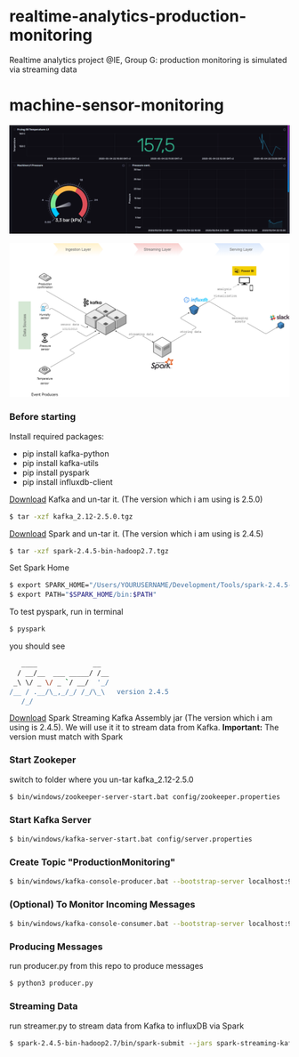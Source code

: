 # realtime-analytics-production-monitoring
Realtime analytics project @IE, Group G: production monitoring is simulated via streaming data

# machine-sensor-monitoring

![Data Streaming Diagram](https://github.com/arifcanaksoy/realtime-analytics-production-monitoring/blob/master/influx_dash.png "Production Monitoring Dashboard")

![InfluxDB Dashboard](https://github.com/arifcanaksoy/realtime-analytics-production-monitoring/blob/master/data-arcihtecture.png "InfluxDB Dashboard")


### Before starting
Install required packages:
  - pip install kafka-python
  - pip install kafka-utils
  - pip install pyspark
  - pip install influxdb-client
 
[Download](https://kafka.apache.org/downloads.html) Kafka and un-tar it. (The version which i am using is 2.5.0)
```sh
$ tar -xzf kafka_2.12-2.5.0.tgz
```

[Download](https://spark.apache.org/downloads.html) Spark and un-tar it. (The version which i am using is 2.4.5)
```sh
$ tar -xzf spark-2.4.5-bin-hadoop2.7.tgz
```

Set Spark Home
```sh
$ export SPARK_HOME="/Users/YOURUSERNAME/Development/Tools/spark-2.4.5-bin-hadoop2.7"
$ export PATH="$SPARK_HOME/bin:$PATH"
```

To test pyspark, run in terminal
```sh
$ pyspark
```
you should see
```sh
   ____              __
  / __/__  ___ _____/ /__
 _\ \/ _ \/ _ `/ __/  '_/
/__ / .__/\_,_/_/ /_/\_\   version 2.4.5
   /_/
```
[Download](https://mvnrepository.com/artifact/org.apache.spark/spark-streaming-kafka-0-8-assembly_2.11) Spark Streaming Kafka Assembly jar (The version which i am using is 2.4.5). We will use it it to stream data from Kafka.
**Important:** The version must match with Spark


### Start Zookeper
switch to folder where you un-tar kafka_2.12-2.5.0 
```sh
$ bin/windows/zookeeper-server-start.bat config/zookeeper.properties
```

### Start Kafka Server
```sh
$ bin/windows/kafka-server-start.bat config/server.properties
```

### Create Topic "ProductionMonitoring"
```sh
$ bin/windows/kafka-console-producer.bat --bootstrap-server localhost:9092 --topic ProductionMonitoring
```

### (Optional) To Monitor Incoming Messages
```sh
$ bin/windows/kafka-console-consumer.bat --bootstrap-server localhost:9092 --topic ProductionMonitoring --from-beginning
```

### Producing Messages
run producer.py from this repo to produce messages
```sh
$ python3 producer.py
```

### Streaming Data
run streamer.py to stream data from Kafka to influxDB via Spark
```sh
$ spark-2.4.5-bin-hadoop2.7/bin/spark-submit --jars spark-streaming-kafka-0-8-assembly_2.11-2.4.5.jar /Users/YOURUSERNAME/git/realtime-analytics-production-monitoring/src/streamer.py
```
